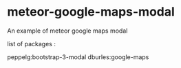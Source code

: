# meteor-google-maps-modal

An example of meteor google maps modal

list of packages : 

peppelg:bootstrap-3-modal
dburles:google-maps
